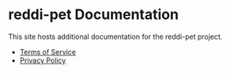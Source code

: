 # reddi-pet Documentation

This site hosts additional documentation for the reddi-pet project.

- [Terms of Service](terms.md)
- [Privacy Policy](privacy.md)
